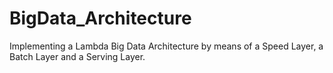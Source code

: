 # BigData_Architecture
Implementing a Lambda Big Data Architecture by means of a Speed Layer, a Batch Layer and a Serving Layer.
